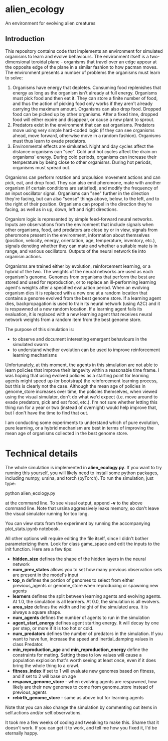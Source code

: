 # alien_ecology
An environment for evolving alien creatures

## Introduction
This repository contains code that implements an environment for simulated organisms to learn and evolve behaviours. The environment itself is a two-dimensional toroidal plane - organisms that travel over an edge appear at the opposite edge of the plane in a similar fashion to how pacman moves. The environment presents a number of problems the organisms must learn to solve:

1. Organisms have energy that depletes. Consuming food replenishes that energy as long as the organism isn't already at full energy. Organisms must pick food and then eat it. They can store a finite number of food, and thus the action of picking food only works if they aren't already carrying the maximum amount. Organisms can also drop food. Dropped food can be picked up by other organisms. After a fixed time, dropped food will either expire and disappear, or cause a new plant to sprout.
2. Predators exist in the environment that can eat organisms. Predators move using very simple hard-coded logic (if they can see organisms ahead, move forward, otherwise move in a random fashion). Organisms must thus learn to evade predators.
3. Environmental effects are simluated. Night and day cycles affect the distance organisms can "see". Cold and hot cycles affect the drain on organisms' energy. During cold periods, organisms can increase their temperature by being close to other organisms. During hot periods, organisms must spread out.

Organisms can perform rotation and propulsion movement actions and can pick, eat, and drop food. They can also emit pheromone, mate with another organism (if certain conditions are satisfied), and modify the frequency of an input oscillator signal. Organisms can "see" further in the direction they're facing, but can also "sense" things above, below, to the left, and to the right of their position. Organisms can propel in the direction they're facing, as well as in up, down, left and right directions.

Organism logic is represented by simple feed-forward neural networks. Inputs are observations from the environment that include signals when other organisms, food, and predators are close by or in view, signals from pheromone present in the environment, information about themselves (position, velocity, energy, orientation, age, temperature, inventory, etc.), signals denoting whether they can mate and whether a suitable mate is in range, and various oscillators. Outputs of the neural network tie into organism actions.

Organisms are trained either by evolution, reinforcement learning, or a hybrid of the two. The weights of the neural networks are used as each organism's genome. Genomes from organisms that perform the best are stored and used for reproduction, or to replace an ill-performing learning agent's weights after a specified evaluation period. When an evolving organism dies it is replaced with a new one at a random location that contains a genome evolved from the best genome store. If a learning agent dies, backpropagation is used to train its neural network (using A2C) and it is respawned at a new random location. If a learning agent fails its evaluation, it is replaced with a new learning agent that receives neural network weights from a random item from the best genome store.

The purpose of this simulation is:
- to observe and document interesting emergent behaviours in the simulated swarm
- to understand whether evolution can be used to improve reinforcement learning mechanisms

Unfortunately, at this moment, the agents in this simulation are not able to learn policies that improve their langevity within a reasonable time frame. I was hoping that using evolved policies as a starting point for learning agents might speed up (or bootstrap) the reinforcement learning process, but this is clearly not the case. Although the mean age of policies in genome_store increases over time, the policies themselves, when viewed using the visual simulator, don't do what we'd expect (i.e. move around to evade predators, pick and eat food, etc.). I'm not sure whether letting this thing run for a year or two (instead of overnight) would help improve that, but I don't have the time to find that out.

I am conducting some experiments to understand which of pure evolution, pure learning, or a hybrid mechanism are best in terms of improving the mean age of organisms collected in the best genome store.


# Technical details
The whole simulation is implemented in **alien_ecology.py**. If you want to try running this yourself, you will likely need to install some python packages, including numpy, ursina, and torch (pyTorch). To run the simulation, just type:

python alien_ecology.py

at the command line. To see visual output, append **-v** to the above command line. Note that ursina aggressively leaks memory, so don't leave the visual simulator running for too long.

You can view stats from the experiment by running the accompanying plot_stats.ipynb notebook.

All other options will require editing the file itself, since I didn't bother parameterizing them. Look for class game_space and edit the inputs to the init function. Here are a few tips:

- **hidden_size** defines the shape of the hidden layers in the neural network
- **num_prev_states** allows you to set how many previous observation sets are present in the model's input
- **top_n** defines the portion of genomes to select from either previous_agents or genome_store when reproducing or spawning new agents
- **learners** defines the split between learning agents and evolving agents. At 1.0, the simulation is all learners. At 0.0, the simulation is all evolvers.
- **area_size** defines the width and height of the simulated area. It is always a square shape.
- **num_agents** defines the number of agents to run in the simulation
- **agent_start_energy** defines agent starting energy. It will decay by one per step, or more if it is too hot or cold.
- **num_predators** defines the number of predators in the simulation. If you want to have fun, increase the speed and inertial_damping values in class Predator.
- **min_reproduction_age** and **min_reproduction_energy** define the constraints for mating. Setting these to low values will cause a population explosion that's worth seeing at least once, even if it does bring the whole thing to a crawl.
- **fitness_index** if set to 1 will evaluate new genomes based on fitness, and if set to 2 will base on age
- **respawn_genome_store** - when evolving agents are respawned, how likely are their new genomes to come from genome_store instead of previous_agents
- **rebirth_genome_store** - same as above but for learning agents

Note that you can also change the simulation by commenting out items in self.actions and/or self.observations.

It took me a few weeks of coding and tweaking to make this. Shame that it doesn't work. If you can get it to work, and tell me how you fixed it, I'd be eternally happy.
